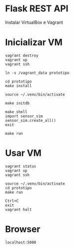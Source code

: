 # Flask REST API

Instalar VirtualBox e Vagrant

# Inicializar VM

```
vagrant destroy
vagrant up
vagrant ssh

ln -s /vagrant_data prototipo

cd prototipo
make install

source ~/.venv/bin/activate

make initdb

make shell
import sensor_sim
sensor_sim.create_all()
exit

make run
```

# Usar VM

```
vagrant status
vagrant up
vagrant ssh

source ~/.venv/bin/activate
cd prototipo
make run

Ctrl+C
exit
vagrant halt
```

# Browser

```
localhost:5000
```
